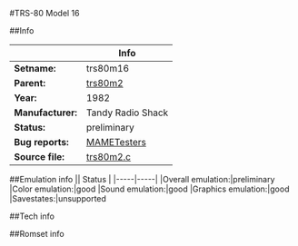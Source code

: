 #TRS-80 Model 16

##Info

||Info|
|-----|-----|
|**Setname:**|trs80m16
|**Parent:**|[trs80m2](trs80m2.md)
|**Year:**|1982
|**Manufacturer:**|Tandy Radio Shack
|**Status:**|preliminary
|**Bug reports:**|[MAMETesters](http://mametesters.org/view_all_set.php?type=1&temporary=y&search=trs80m2.c)
|**Source file:**|[trs80m2.c](https://github.com/mamedev/mame/blob/master/src/mess/drivers/trs80m2.c)

##Emulation info
|| Status |
|-----|-----|
|Overall emulation:|preliminary
|Color emulation:|good
|Sound emulation:|good
|Graphics emulation:|good
|Savestates:|unsupported

##Tech info

##Romset info

<!--- START OF EDITED COMMENT DO NOT TOUCH TEXT ABOVE-->
